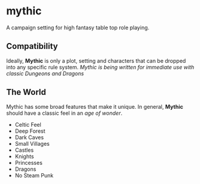 # mythic

A campaign setting for high fantasy table top role playing.

## Compatibility

Ideally, **Mythic** is only a plot, setting and characters that can be dropped into any specific rule system.
_Mythic is being written for immediate use with classic Dungeons and Dragons_

## The World

Mythic has some broad features that make it unique.  In general, **Mythic** should have a classic feel in an _age of wonder_.

- Celtic Feel
- Deep Forest
- Dark Caves
- Small Villages
- Castles
- Knights
- Princesses
- Dragons
- No Steam Punk